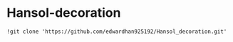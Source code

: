 # Hansol-decoration
```markdown
!git clone 'https://github.com/edwardhan925192/Hansol_decoration.git'
```
